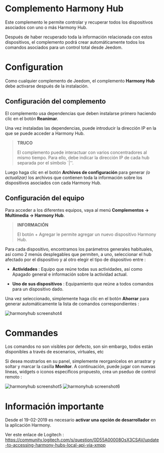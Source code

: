 # Complemento Harmony Hub

Este complemento le permite controlar y recuperar todos los dispositivos asociados con uno o más Harmony Hub.

Después de haber recuperado toda la información relacionada con estos dispositivos, el complemento podrá crear automáticamente todos los comandos asociados para un control total desde Jeedom.

# Configuration

Como cualquier complemento de Jeedom, el complemento **Harmony Hub** debe activarse después de la instalación.

## Configuración del complemento

El complemento usa dependencias que deben instalarse primero haciendo clic en el botón **Reanimar**.

Una vez instaladas las dependencias, puede introducir la dirección IP en la que se puede acceder a Harmony Hub.

>**TRUCO**
>
>El complemento puede interactuar con varios concentradores al mismo tiempo. Para ello, debe indicar la dirección IP de cada hub separada por el símbolo `|''.

Luego haga clic en el botón **Archivos de configuración** para generar *(o actualizar)* los archivos que contienen toda la información sobre los dispositivos asociados con cada Harmony Hub.

## Configuración del equipo

Para acceder a los diferentes equipos, vaya al menú **Complementos → Multimedia → Harmony Hub**.

>**INFORMACIÓN**
>
>El botón + Agregar le permite agregar un nuevo dispositivo Harmony Hub.

Para cada dispositivo, encontramos los parámetros generales habituales, así como 2 menús desplegables que permiten, a uno, seleccionar el hub afectado por el dispositivo y al otro elegir el tipo de dispositivo entre :

- **Actividades** : Equipo que reúne todas sus actividades, así como
    Apagado general e información sobre la actividad actual.

- **Uno de sus dispositivos** : Equipamiento que reúne a todos
    comandos para un dispositivo dado.

Una vez seleccionado, simplemente haga clic en el botón **Ahorrar** para generar automáticamente la lista de comandos correspondientes :    

![harmonyhub screenshot4](../images/harmonyhub_commands.jpg)

# Commandes

Los comandos no son visibles por defecto, son
sin embargo, todos están disponibles a través de escenarios, virtuales, etc

Si desea mostrarlos en su panel, simplemente reorganícelos en
arrastrar y soltar y marcar la casilla **Monitor**. A continuación, puede jugar con nuevas líneas, widgets o iconos específicos
propuesto, crea un pseduo de control remoto :

![harmonyhub screenshot5](../images/harmonyhub_screenshot5.jpg)
![harmonyhub screenshot6](../images/harmonyhub_screenshot6.jpg)

# Información importante

Desde el 19-02-2019 es necesario **activar una opción de desarrollador** en la aplicación Harmony.

Ver este enlace de Logitech :
<https://community.logitech.com/s/question/0D55A00008OsX3CSAV/update-to-accessing-harmony-hubs-local-api-via-xmpp>
